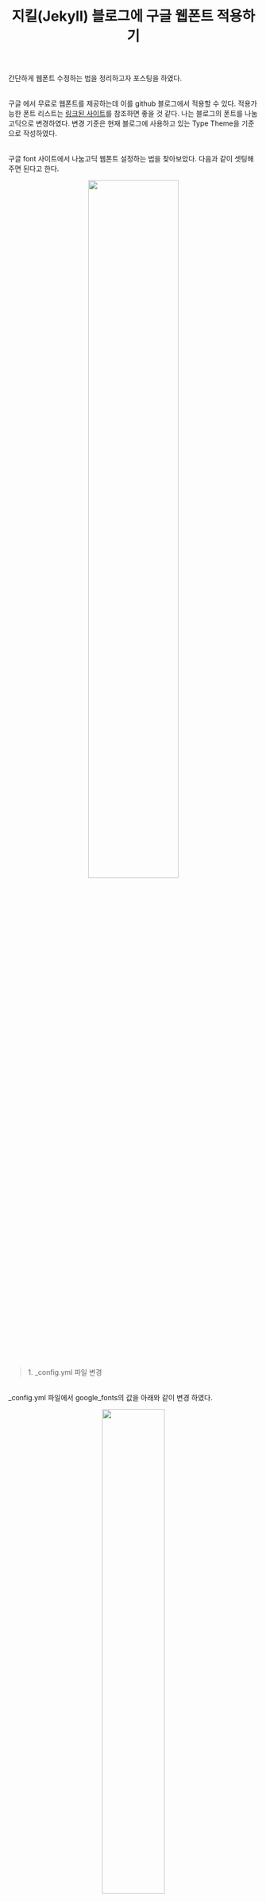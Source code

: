 ﻿---
layout: post
title: 지킬(Jekyll) 블로그에 구글 웹폰트 적용하기
comments: true
tags: [Github Blog]
---

간단하게 웹폰트 수정하는 법을 정리하고자 포스팅을 하였다.<br>

<br><point>구글</point> 에서 무료로 웹폰트를 제공하는데 이를 github 블로그에서 적용할 수 있다. 적용가능한 폰트 리스트는 [<point>링크된 사이트</point>](http://makebct.net/%EA%B5%AC%EA%B8%80%EC%9B%B9%ED%8F%B0%ED%8A%B8-%EB%B6%88%EB%9F%AC%EC%98%A4%EA%B8%B0/?cat=148/)를 참조하면 좋을 것 같다. 나는 블로그의 폰트를 <point>나눔 고딕</point>으로 변경하였다. 변경 기준은 현재 블로그에 사용하고 있는 Type Theme을 기준으로 작성하였다.<br><br>

구글 font 사이트에서 나눔고딕 웹폰트 설정하는 법을 찾아보았다. 다음과 같이 셋팅해주면 된다고 한다.<br>
<center><img src="https://user-images.githubusercontent.com/20412850/40586003-1d7d4524-61f6-11e8-95fd-125b0db5e167.png" width="60%"></center><br><br>

> <subtitle>1. _config.yml 파일 변경

<br><point>_config.yml</point> 파일에서 google_fonts의 값을 아래와 같이 변경 하였다.<br>
<center><img src="https://user-images.githubusercontent.com/20412850/40586016-30066766-61f6-11e8-8342-30ec0c94d5f1.png" width="50%"></center><br><br>

> <subtitle>2. font-family 이름 변경

<br><point>_sass -> base -> _variables.scss</point> 파일에서 font-family를 다음과 같이 변경한다. font-family-main은 **본문의 font** 설정이고, font-family-headings는 **타이틀의 font** 설정이다.<br>
<center><img src="https://user-images.githubusercontent.com/20412850/40586041-86eaacfe-61f6-11e8-9698-68efe5e7fb50.png" width="50%"></center><br>

이렇게 두가지만 적용하고 각 파일을 저장해서 다시 github에 push하면 적용 완료이다!<br><br><br>

> **reference**

* http://makebct.net/%EA%B5%AC%EA%B8%80%EC%9B%B9%ED%8F%B0%ED%8A%B8-%EB%B6%88%EB%9F%AC%EC%98%A4%EA%B8%B0/?cat=148/
* https://fonts.google.com/specimen/Nanum+Gothic?selection.family=Nanum+Gothic:400,700

<br><br><br><br><br>
